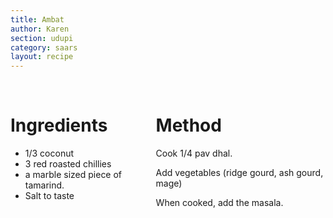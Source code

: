 ```yaml
---
title: Ambat
author: Karen
section: udupi
category: saars
layout: recipe
---
```


<br>
<div class='columns'> <div class='column is-one-third p-3' markdown='1'>

# Ingredients

* 1/3 coconut
* 3 red roasted chillies
* a marble sized piece of tamarind.
* Salt to taste

</div> <div class='column is-two-thirds p-3' markdown='1'>

# Method

Cook 1/4 pav dhal.

Add vegetables (ridge gourd, ash gourd, mage)

When cooked, add the masala.
 



</div> </div>
